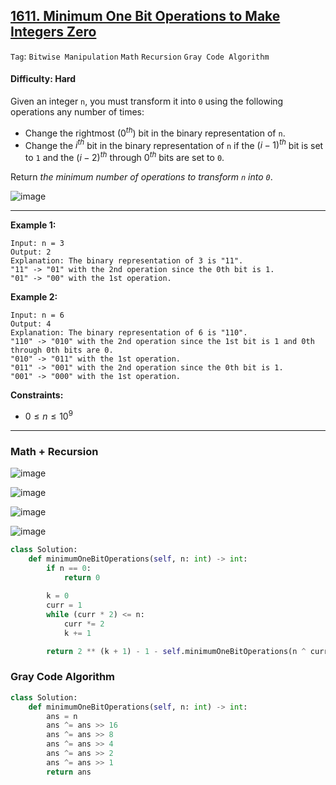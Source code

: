 ## [1611. Minimum One Bit Operations to Make Integers Zero](https://leetcode.com/problems/minimum-one-bit-operations-to-make-integers-zero)

```Tag```: ```Bitwise Manipulation``` ```Math``` ```Recursion``` ```Gray Code Algorithm```

#### Difficulty: Hard

Given an integer ```n```, you must transform it into ```0``` using the following operations any number of times:

- Change the rightmost ($0^{th}$) bit in the binary representation of ```n```.
- Change the $i^{th}$ bit in the binary representation of ```n``` if the $(i-1)^{th}$ bit is set to ```1``` and the $(i-2)^{th}$ through $0^{th}$ bits are set to ```0```.

Return _the minimum number of operations to transform ```n``` into ```0```_.

![image](https://github.com/quananhle/Python/assets/35042430/05298826-f3d4-4dfa-bca8-3b2b60156a2f)

---

__Example 1:__
```
Input: n = 3
Output: 2
Explanation: The binary representation of 3 is "11".
"11" -> "01" with the 2nd operation since the 0th bit is 1.
"01" -> "00" with the 1st operation.
```

__Example 2:__
```
Input: n = 6
Output: 4
Explanation: The binary representation of 6 is "110".
"110" -> "010" with the 2nd operation since the 1st bit is 1 and 0th through 0th bits are 0.
"010" -> "011" with the 1st operation.
"011" -> "001" with the 2nd operation since the 0th bit is 1.
"001" -> "000" with the 1st operation.
```

__Constraints:__

- $0 \le n \le 10^9$

---

### Math + Recursion

![image](https://leetcode.com/problems/minimum-one-bit-operations-to-make-integers-zero/Figures/1611/1.png)

![image](https://github.com/quananhle/Python/assets/35042430/f8bfa0f2-4166-43fa-bc1a-5608112cd0a8)

![image](https://leetcode.com/problems/minimum-one-bit-operations-to-make-integers-zero/Figures/1611/3.png)

![image](https://github.com/quananhle/Python/assets/35042430/a631d7eb-4f17-463e-8512-f42e88ee5b0e)

```Python
class Solution:
    def minimumOneBitOperations(self, n: int) -> int:
        if n == 0:
            return 0
        
        k = 0
        curr = 1
        while (curr * 2) <= n:
            curr *= 2
            k += 1

        return 2 ** (k + 1) - 1 - self.minimumOneBitOperations(n ^ curr)
```

### Gray Code Algorithm

```Python
class Solution:
    def minimumOneBitOperations(self, n: int) -> int:
        ans = n
        ans ^= ans >> 16
        ans ^= ans >> 8
        ans ^= ans >> 4
        ans ^= ans >> 2
        ans ^= ans >> 1
        return ans
```

